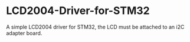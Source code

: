 # LCD2004-Driver-for-STM32
A simple LCD2004 driver for STM32, the LCD must be attached to an i2C adapter board.
